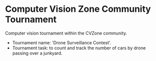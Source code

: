 # Computer Vision Zone Community Tournament

Computer vision tournament within the CVZone community.

* Tournament name:  'Drone Surveillance Contest'.
* Tournament task:   to count and track the number of cars by drone passing over a junkyard.




